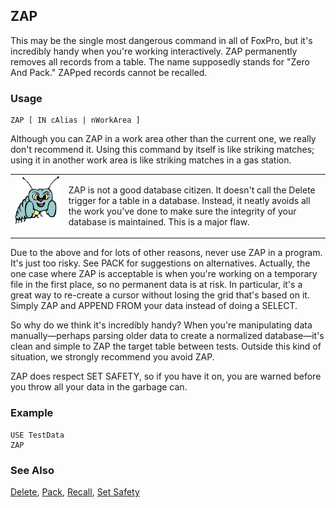## ZAP

This may be the single most dangerous command in all of FoxPro, but it's incredibly handy when you're working interactively. ZAP permanently removes all records from a table. The name supposedly stands for "Zero And Pack." ZAPped records cannot be recalled.

### Usage

```foxpro
ZAP [ IN cAlias | nWorkArea ]
```

Although you can ZAP in a work area other than the current one, we really don't recommend it. Using this command by itself is like striking matches; using it in another work area is like striking matches in a gas station.

<table>
<tr>
  <td width="17%" valign="top">
<img width="95" height="78" src="bug.gif">
  </td>
  <td width=83%>
  <p>ZAP is not a good database citizen. It doesn't call the Delete trigger for a table in a database. Instead, it neatly avoids all the work you've done to make sure the integrity of your database is maintained. This is a major flaw.</p>
  </td>
 </tr>
</table>

Due to the above and for lots of other reasons, never use ZAP in a program. It's just too risky. See PACK for suggestions on alternatives. Actually, the one case where ZAP is acceptable is when you're working on a temporary file in the first place, so no permanent data is at risk. In particular, it's a great way to re-create a cursor without losing the grid that's based on it. Simply ZAP and APPEND FROM your data instead of doing a SELECT.

So why do we think it's incredibly handy? When you're manipulating data manually&mdash;perhaps parsing older data to create a normalized database&mdash;it's clean and simple to ZAP the target table between tests. Outside this kind of situation, we strongly recommend you avoid ZAP.

ZAP does respect SET SAFETY, so if you have it on, you are warned before you throw all your data in the garbage can.

### Example

```foxpro
USE TestData
ZAP
```
### See Also

[Delete](s4g073.md), [Pack](s4g073.md), [Recall](s4g073.md), [Set Safety](s4g170.md)